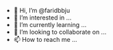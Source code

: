 - 👋 Hi, I’m @faridbbju
- 👀 I’m interested in ...
- 🌱 I’m currently learning ...
- 💞️ I’m looking to collaborate on ...
- 📫 How to reach me ...

<!---
faridbbju/faridbbju is a ✨ special ✨ repository because its `README.md` (this file) appears on your GitHub profile.
You can click the Preview link to take a look at your changes.
--->
